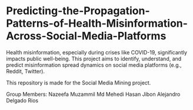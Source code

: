 # Predicting-the-Propagation-Patterns-of-Health-Misinformation-Across-Social-Media-Platforms

Health misinformation, especially during crises like COVID-19, significantly impacts public well-being. This project aims to identify, understand, and predict misinformation spread dynamics on social media platforms (e.g., Reddit, Twitter).

This repository is made for the Social Media Mining project.

Group Members:
Nazeefa Muzammil
Md Mehedi Hasan Jibon
Alejandro Delgado Rios
